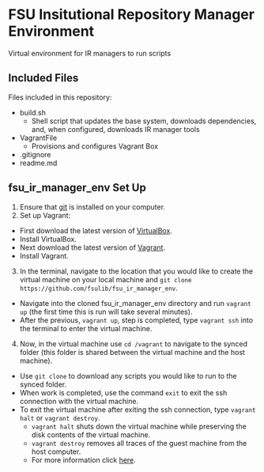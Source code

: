 # FSU Insitutional Repository Manager Environment
Virtual environment for IR managers to run scripts

## Included Files
Files included in this repository:
  * build.sh
    * Shell script that updates the base system, downloads dependencies, and, when configured, downloads IR manager tools
  * VagrantFile
    * Provisions and configures Vagrant Box
  * .gitignore
  * readme.md

## fsu_ir_manager_env Set Up
1. Ensure that [git](https://git-scm.com/downloads) is installed on your computer.
2. Set up Vagrant:
  * First download the latest version of [VirtualBox](https://www.virtualbox.org/wiki/Downloads).
  * Install VirtualBox.
  * Next download the latest version of [Vagrant](https://www.vagrantup.com/downloads.html).
  * Install Vagrant.
3. In the terminal, navigate to the location that you would like to create the virtual machine on your local machine and `git clone https://github.com/fsulib/fsu_ir_manager_env`.
  * Navigate into the cloned fsu_ir_manager_env directory and run `vagrant up` (the first time this is run will take several minutes).
  * After the previous, `vagrant up`, step is completed, type `vagrant ssh` into the terminal to enter the virtual machine.
4. Now, in the virtual machine use `cd /vagrant` to navigate to the synced folder (this folder is shared between the virtual machine and the host machine). 
  * Use `git clone` to download any scripts you would like to run to the synced folder.
  * When work is completed, use the command `exit` to exit the ssh connection with the virtual machine.
  * To exit the virtual machine after exiting the ssh connection, type `vagrant halt` or `vagrant destroy`.
    * `vagrant halt` shuts down the virtual machine while preserving the disk contents of the virtual machine. 
    * `vagrant destroy` removes all traces of the guest machine from the host computer.
    * For more information click [here](https://www.vagrantup.com/intro/getting-started/teardown.html).
  
  
